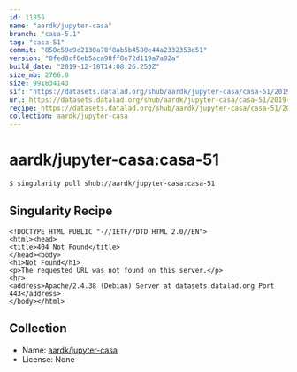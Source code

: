 ```yaml
---
id: 11855
name: "aardk/jupyter-casa"
branch: "casa-5.1"
tag: "casa-51"
commit: "858c59e9c2130a70f8ab5b4580e44a2332353d51"
version: "0fed8cf6eb5aca90ff8e72d119a7a92a"
build_date: "2019-12-18T14:08:26.253Z"
size_mb: 2766.0
size: 991834143
sif: "https://datasets.datalad.org/shub/aardk/jupyter-casa/casa-51/2019-12-18-858c59e9-0fed8cf6/0fed8cf6eb5aca90ff8e72d119a7a92a.sif"
url: https://datasets.datalad.org/shub/aardk/jupyter-casa/casa-51/2019-12-18-858c59e9-0fed8cf6/
recipe: https://datasets.datalad.org/shub/aardk/jupyter-casa/casa-51/2019-12-18-858c59e9-0fed8cf6/Singularity
collection: aardk/jupyter-casa
---
```


# aardk/jupyter-casa:casa-51

```bash
$ singularity pull shub://aardk/jupyter-casa:casa-51
```

## Singularity Recipe

```singularity
<!DOCTYPE HTML PUBLIC "-//IETF//DTD HTML 2.0//EN">
<html><head>
<title>404 Not Found</title>
</head><body>
<h1>Not Found</h1>
<p>The requested URL was not found on this server.</p>
<hr>
<address>Apache/2.4.38 (Debian) Server at datasets.datalad.org Port 443</address>
</body></html>
```

## Collection

 - Name: [aardk/jupyter-casa](https://github.com/aardk/jupyter-casa)
 - License: None

